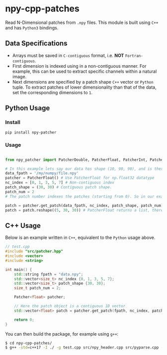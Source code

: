 # npy-cpp-patches
Read N-Dimensional patches from `.npy` files. This module is built using `C++` and has `Python3` bindings.

## Data Specifications

- Arrays must be saved in `C-contiguous` format, i.e. **NOT** `Fortran-contiguous`.
- First dimension is indexed using in a non-contiguous manner. For example, this can be used to extract specific channels within a natural image.
- Next dimensions are specified by a patch shape `C++` vector or `Python` tuple. To extract patches of lower dimensionality than that of the data, set the corresponding dimensions to `1`.


## Python Usage

### Install
```pip install npy-patcher```

### Usage
```python

from npy_patcher import PatcherDouble, PatcherFloat, PatcherInt, PatcherLong

# In this example lets say our data has shape (10, 90, 90), and is therefore 3D.
data_fpath = '/my/numpy/file.npy'
patcher = PatcherFloat() # Use PatcherFloat for np.float32 datatype
nc_index = [0, 1, 3, 5, 7] # Non-contiguous index
patch_shape = (30, 30) # Contiguous patch shape.
patch_num = 2
# The patch number indexes the patches (starting from 0). So in our example the index 2 would be equivalent to data[nc_index, 0:30, 60:90]. The variable indexes the patches in C-contiguous manner, i.e. the last dimension has the smallest stride.

patch = patcher.get_patch(data_fpath, nc_index, patch_shape, patch_num)
patch = patch.reshape((5, 30, 30)) # PatcherFloat returns a list, therefore we need to reshape.
```

## C++ Usage

Below is an example written in `C++`, equivalent to the `Python` usage above.

```cpp
// test.cpp
#include "src/patcher.hpp"
#include <vector>
#include <string>

int main() {
    std::string fpath = "data.npy";
    std::vector<size_t> nc_index {0, 1, 3, 5, 7};
    std::vector<size_t> patch_shape {30, 30};
    size_t patch_num = 2;

    Patcher<float> patcher;

    // Here the patch object is a contiguous 1D vector
    std::vector<float> patch = patcher.get_patch(fpath, nc_index, patch_shape, patch_num);

    return 0;
}
```

You can then build the package, for example using `g++`:

```bash
$ cd npy-cpp-patches/
$ g++ -std=c++17 -I ./ -g test.cpp src/npy_header.cpp src/pyparse.cpp -o test
```
